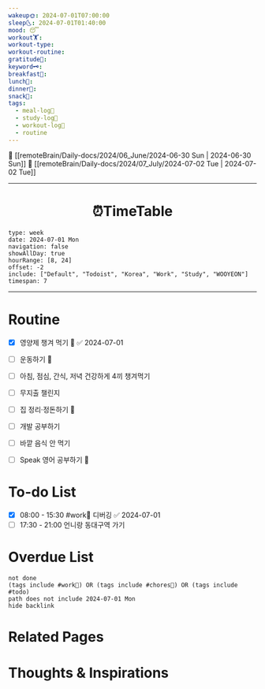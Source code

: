 ```yaml
---
wakeup🌞: 2024-07-01T07:00:00
sleep🌜: 2024-07-01T01:40:00
mood: 😴
workout🏋️: 
workout-type: 
workout-routine: 
gratitude🙏: 
keyword🗝️: 
breakfast🍳: 
lunch🍚: 
dinner🥗: 
snack🍬: 
tags:
  - meal-log📝
  - study-log📓
  - workout-log💪
  - routine
---
```


🔺 [[remoteBrain/Daily-docs/2024/06_June/2024-06-30 Sun | 2024-06-30 Sun]]
🔻 [[remoteBrain/Daily-docs/2024/07_July/2024-07-02 Tue | 2024-07-02 Tue]]
___
<h1> <center>⏰TimeTable </center> </h1>

```gEvent
type: week
date: 2024-07-01 Mon
navigation: false
showAllDay: true
hourRange: [8, 24]
offset: -2
include: ["Default", "Todoist", "Korea", "Work", "Study", "WOOYEON"]
timespan: 7
```

--- 


# Routine 

- [x] 영양제 챙겨 먹기 🔼 ✅ 2024-07-01
- [ ] 운동하기 🔼
- [ ] 아침, 점심, 간식, 저녁 건강하게 4끼 챙겨먹기
- [ ] 무지출 챌린지 
- [ ] 집 정리·정돈하기 🔼
- [ ] 개발 공부하기
- [ ] 바깥 음식 안 먹기 
- [ ] Speak 영어 공부하기 🔼 


# To-do List

- [x] 08:00 - 15:30 #work💼 디버깅 ✅ 2024-07-01
- [ ] 17:30 - 21:00 언니랑 동대구역 가기

# Overdue List
```tasks
not done
(tags include #work💼) OR (tags include #chores🧺) OR (tags include #todo)
path does not include 2024-07-01 Mon
hide backlink
```

# Related Pages



# Thoughts & Inspirations


